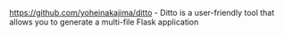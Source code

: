 https://github.com/yoheinakajima/ditto - Ditto is a user-friendly tool that allows you to generate a multi-file Flask application